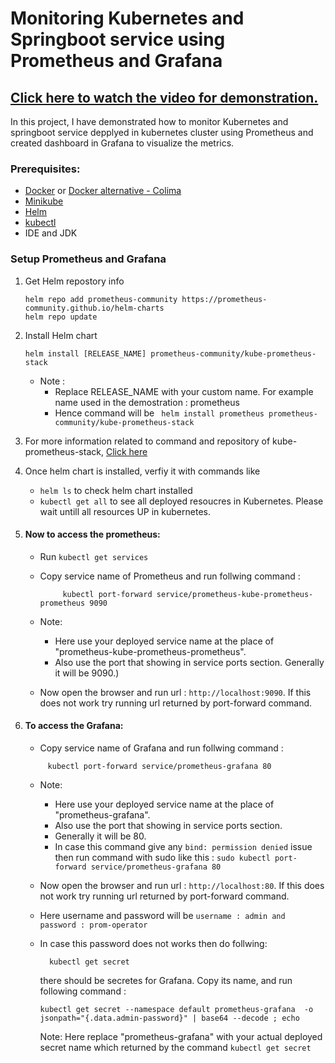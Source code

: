 # Monitoring Kubernetes and Springboot service using Prometheus and Grafana

## [Click here to watch the video for demonstration.]()

In this project, I have demonstrated how to monitor Kubernetes and springboot service depplyed in kubernetes cluster using Prometheus and created dashboard in Grafana to visualize the metrics.

### Prerequisites:
 - [Docker](https://docs.docker.com/engine/install/) or [Docker alternative - Colima](https://github.com/abiosoft/colima)
 - [Minikube](https://minikube.sigs.k8s.io/docs/start/)
 - [Helm](https://helm.sh/docs/intro/install/)
 - [kubectl](https://kubernetes.io/docs/tasks/tools/)
 - IDE and JDK

### Setup Prometheus and Grafana 
  1. Get Helm repostory info
        ```
        helm repo add prometheus-community https://prometheus-community.github.io/helm-charts
        helm repo update
        ```
  2. Install Helm chart
      ```
      helm install [RELEASE_NAME] prometheus-community/kube-prometheus-stack
      ```
      - Note :
          - Replace RELEASE_NAME with your custom name. For example name used in the demostration : prometheus
          - Hence command will be ` helm install prometheus prometheus-community/kube-prometheus-stack`
  3. For more information related to command and repository of kube-prometheus-stack, [Click here](https://github.com/prometheus-community/helm-charts/tree/main/charts/kube-prometheus-stack)
  4. Once helm chart is installed, verfiy it with commands like
        - `helm ls` to check helm chart installed
        - `kubectl get all` to see all deployed resoucres in Kubernetes. Please wait untill all resources UP in kubernetes.
  5. #### Now to access the prometheus:
     
      - Run `kubectl get services`
      - Copy service name of Prometheus and run follwing command :
    
       
        ```
             kubectl port-forward service/prometheus-kube-prometheus-prometheus 9090 
        ```
      - Note:
        - Here use your deployed service name at the place of "prometheus-kube-prometheus-prometheus".
        - Also use the port that showing in service ports section. Generally it will be 9090.)
      - Now open the browser and run url : `http://localhost:9090`. If this does not work try running url returned by port-forward command.
        
   7.  #### To access the Grafana:
       - Copy service name of Grafana and run follwing command :


        
        ```
             kubectl port-forward service/prometheus-grafana 80 
        ```
        
       - Note:
         - Here use your deployed service name at the place of "prometheus-grafana".
         - Also use the port that showing in service ports section.
         - Generally it will be 80.
         - In case this command give any `bind: permission denied` issue then run command with sudo like this : `sudo kubectl port-forward service/prometheus-grafana 80`
         
      
        - Now open the browser and run url : `http://localhost:80`. If this does not work try running url returned by port-forward command.
        - Here username and password will be `username : admin and password : prom-operator`
        - In case this password does not works then do follwing:
          
            ```
              kubectl get secret
            ```
             
          there should be secretes for Grafana. Copy its name, and run following command :
          ```
          kubectl get secret --namespace default prometheus-grafana  -o jsonpath="{.data.admin-password}" | base64 --decode ; echo
          ```
          Note:  Here replace "prometheus-grafana" with your actual deployed secret name which returned by the command `kubectl get secret`
  
